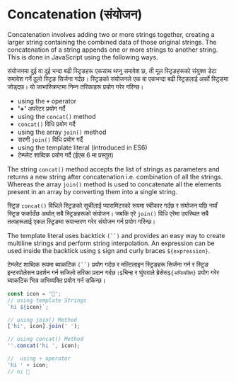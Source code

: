 # Concatenation (संयोजन)

Concatenation involves adding two or more strings together, creating a larger string containing the combined data of those original strings.  The concatenation of a string appends one or more strings to another string.  This is done in JavaScript using the following ways.

संयोजनमा दुई वा दुई भन्दा बढी स्ट्रिङहरू एकसाथ थप्नु समावेश छ, ती मूल स्ट्रिङहरूको संयुक्त डेटा समावेश गर्ने ठूलो स्ट्रिङ सिर्जना गर्दछ।  स्ट्रिङको संयोजनले एक वा एकभन्दा बढी स्ट्रिङलाई अर्को स्ट्रिङमा जोड्दछ।  यो जाभास्क्रिप्टमा निम्न तरिकाहरू प्रयोग गरेर गरिन्छ।

* using the  **`+`** operator
* **'+'** अपरेटर प्रयोग गर्दै
* using the `concat()` method
* `concat()` विधि प्रयोग गर्दै
* using the array `join()` method
* सरणी `join()` विधि प्रयोग गर्दै
* using the template literal (introduced in ES6)
* टेम्प्लेट शाब्दिक प्रयोग गर्दै (ईएस 6 मा प्रस्तुत)


The string `concat()` method accepts the list of strings as parameters and returns a new string after concatenation i.e. combination of all the strings. Whereas the array `join()` method is used to concatenate all the elements present in an array by converting them into a single string.

स्ट्रिङ `concat()` विधिले स्ट्रिङको सूचीलाई प्यारामिटरको रूपमा स्वीकार गर्दछ र संयोजन पछि नयाँ स्ट्रिङ फर्काउँछ अर्थात् सबै स्ट्रिङहरूको संयोजन। जबकि एरे `join()` विधि एरेमा उपस्थित सबै तत्वहरूलाई एकल स्ट्रिङमा रूपान्तरण गरेर संयोजन गर्न प्रयोग गरिन्छ।

The template literal  uses backtick `(``)` and provides an easy way to create multiline strings and perform string interpolation. An expression can be used inside the backtick using `$` sign and curly braces `${expression}`.

टेम्प्लेट शाब्दिक रूपमा ब्याकटिक `(``)` प्रयोग गर्दछ र मल्टिलाइन स्ट्रिङहरू सिर्जना गर्न र स्ट्रिङ इन्टरपोलेसन प्रदर्शन गर्न सजिलो तरिका प्रदान गर्दछ।`$`चिन्ह र घुंघराले ब्रेसेस`${अभिव्यक्ति}` प्रयोग गरेर ब्याकटिक भित्र अभिव्यक्ति प्रयोग गर्न सकिन्छ।

```javascript
const icon = '👋';
// using template Strings
`hi ${icon}`;

// using join() Method
['hi', icon].join(' ');

// using concat() Method
''.concat('hi ', icon);

//  using + operator
'hi ' + icon;
// hi 👋
```
